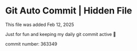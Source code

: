 # Git Auto Commit | Hidden File

This file was added Feb 12, 2025

Just for fun and keeping my daily git commit active 🤪

commit number: 363349
